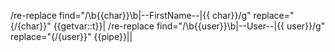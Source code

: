 /re-replace find="/\b{{char}}\b\|--FirstName--\|{{ char}}/g" replace="{/{char}}" {{getvar::t}}|
/re-replace find="/\b{{user}}\b\|--User--\|{{ user}}/g" replace="{/{user}}" {{pipe}}||